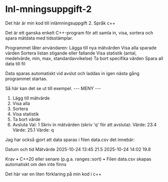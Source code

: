 # Inl-mningsuppgift-2
Det här är min kod till inlämningsuppgift 2. Språk c++

Det är ett ganska enkelt C++-program för att samla in, visa, sortera och spara mätdata med tidsstämplar.

Programmet låter användaren:
	Lägga till nya mätvärden 
	Visa alla sparade värden
	Sortera listan stigande eller fallande
	Visa statistik (antal, medelvärde, min, max, standardavvikelse)
	Ta bort specifika värden
	Spara all data till fil 

Data sparas automatiskt vid avslut och laddas in igen nästa gång programmet startas.

Så här kan det se ut till exempel.
--- MENY ---
1. Lägg till mätvärde
2. Visa alla
3. Sortera
4. Visa statistik
5. Ta bort värde
6. Avsluta
Val: 1
Skriv in mätvärden (skriv 'q' för att avsluta):
Värde: 23.4
Värde: 25.1
Värde: q

Jag har också gjort att data sparas i filen data.csv det innebär:

Datum och tid
Mätvärde
2025-10-24 13:45
21.5
2025-10-24 14:02
19.8

 Krav
	•	C++20 eller senare (p.g.a. ranges::sort)
	•	Filen data.csv skapas automatiskt om den inte finns


  


Det här var en liten förklaring på min kod i c++
